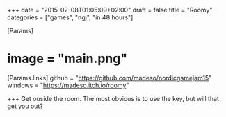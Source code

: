 +++
date = "2015-02-08T01:05:09+02:00"
draft = false
title = "Roomy"
categories = ["games", "ngj", "in 48 hours"]

[Params]
# image = "main.png"

[Params.links]
github = "https://github.com/madeso/nordicgamejam15"
windows = "https://madeso.itch.io/roomy"

+++
Get ouside the room. The most obvious is to use the key, but will that get you out?
